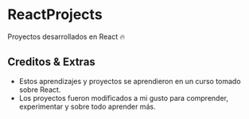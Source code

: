# ReactProjects
Proyectos desarrollados en React :fire: 


## Creditos & Extras 
- Estos aprendizajes y proyectos se aprendieron en un curso tomado sobre React.
- Los proyectos fueron modificados a mi gusto para comprender, experimentar y sobre todo aprender más.
